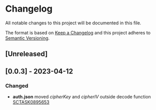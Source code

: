 # Changelog

All notable changes to this project will be documented in this file.

The format is based on [Keep a Changelog](http://keepachangelog.com/en/1.0.0/)
and this project adheres to [Semantic Versioning](http://semver.org/spec/v2.0.0.html).

## [Unreleased]

## [0.0.3] - 2023-04-12
### Changed

- **auth.json** moved _cipherKey_ and _cipherIV_ outside decode function [SCTASK0895653](https://whirlpool.service-now.com/nav_to.do?uri=sc_task.do?sys_id=790939b447caa11063277645d36d430d%26sysparm_view=RPTb6af9f9587008954e4bc7447cebb35c7) 